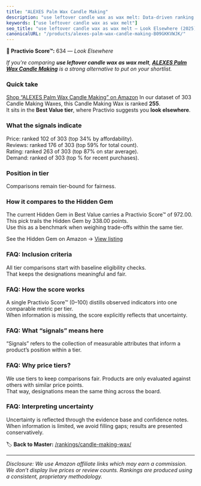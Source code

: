 ```yaml
---
title: "ALEXES Palm Wax Candle Making"
description: "use leftover candle wax as wax melt: Data-driven ranking using the Practivio Score™. Positioned by quality, value, demand, findability, momentum."
keywords: ["use leftover candle wax as wax melt"]
seo_title: "use leftover candle wax as wax melt — Look Elsewhere (2025)"
canonicalURL: "/products/alexes-palm-wax-candle-making-B09GKKVWJK/"
---
```


**🚫 Practivio Score™:** 634 — _Look Elsewhere_


*If you're comparing **use leftover candle wax as wax melt**, **[ALEXES Palm Wax Candle Making](https://www.amazon.com/dp/B09GKKVWJK?tag=practivio-20)** is a strong alternative to put on your shortlist.*
### Quick take
[Shop “ALEXES Palm Wax Candle Making” on Amazon](https://www.amazon.com/dp/B09GKKVWJK?tag=practivio-20)
In our dataset of 303 Candle Making Waxes, this Candle Making Wax is ranked **255**.  
It sits in the **Best Value tier**, where Practivio suggests you **look elsewhere**.

### What the signals indicate
Price: ranked 102 of 303 (top 34% by affordability).  
Reviews: ranked 176 of 303 (top 59% for total count).  
Rating: ranked 263 of 303 (top 87% on star average).  
Demand: ranked  of 303 (top % for recent purchases).

### Position in tier
Comparisons remain tier-bound for fairness.

### How it compares to the Hidden Gem
The current Hidden Gem in Best Value carries a Practivio Score™ of 972.00.  
This pick trails the Hidden Gem by 338.00 points.  
Use this as a benchmark when weighing trade-offs within the same tier.  

See the Hidden Gem on Amazon → [View listing](https://www.amazon.com/dp/B06Y3T5RV4?tag=practivio-20)

### FAQ: Inclusion criteria
All tier comparisons start with baseline eligibility checks.  
That keeps the designations meaningful and fair.

### FAQ: How the score works
A single Practivio Score™ (0–100) distills observed indicators into one comparable metric per tier.  
When information is missing, the score explicitly reflects that uncertainty.

### FAQ: What “signals” means here
“Signals” refers to the collection of measurable attributes that inform a product’s position within a tier.

### FAQ: Why price tiers?
We use tiers to keep comparisons fair. Products are only evaluated against others with similar price points.  
That way, designations mean the same thing across the board.

### FAQ: Interpreting uncertainty
Uncertainty is reflected through the evidence base and confidence notes.  
When information is limited, we avoid filling gaps; results are presented conservatively.


🏷️ **Back to Master:** [/rankings/candle-making-wax/](/rankings/candle-making-wax/)

---
_Disclosure: We use Amazon affiliate links which may earn a commission. We don’t display live prices or review counts. Rankings are produced using a consistent, proprietary methodology._

